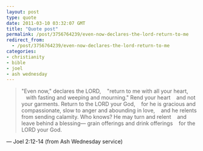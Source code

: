 ```yaml
---
layout: post
type: quote
date: 2011-03-10 03:32:07 GMT
title: "Quote post"
permalink: /post/3756764239/even-now-declares-the-lord-return-to-me
redirect_from: 
  - /post/3756764239/even-now-declares-the-lord-return-to-me
categories:
- christianity
- bible
- joel
- ash wednesday
---
```

<blockquote>"Even now," declares the LORD, 
&nbsp;&nbsp;&nbsp;"return to me with all your heart, 
&nbsp;&nbsp;&nbsp;with fasting and weeping and mourning."
Rend your heart 
&nbsp;&nbsp;&nbsp;and not your garments.
Return to the LORD your God, 
&nbsp;&nbsp;&nbsp;for he is gracious and compassionate, 
slow to anger and abounding in love, 
&nbsp;&nbsp;&nbsp;and he relents from sending calamity. 
Who knows? He may turn and relent 
&nbsp;&nbsp;&nbsp;and leave behind a blessing— 
grain offerings and drink offerings 
&nbsp;&nbsp;&nbsp;for the LORD your God.</blockquote>

 — Joel 2:12-14 (from Ash Wednesday service)